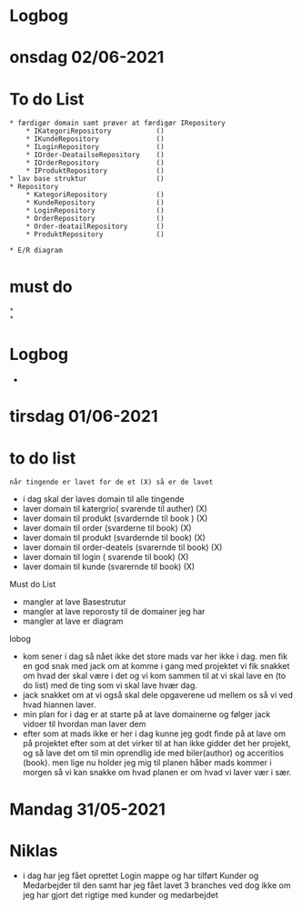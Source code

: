﻿# Logbog 

# onsdag 02/06-2021
# To do List
	* færdigør domain samt prøver at færdigør IRepository
		* IKategoriRepository			()
		* IKundeRepository				()
		* ILoginRepository				()
		* IOrder-DeatailseRepository	()
		* IOrderRepository				()
		* IProduktRepository			()
	* lav base struktur					()
	* Repository
		* KategoriRepository			()
		* KundeRepository				()
		* LoginRepository				()
		* OrderRepository				()
		* Order-deatailRepository		()
		* ProduktRepository				()

	* E/R diagram

# must do
	*
	*

# Logbog 
* 

# tirsdag 01/06-2021
 # to do list 
	når tingende er lavet for de et (X) så er de lavet 
*	i dag skal der laves domain til alle tingende
* laver domain til katergrio( svarende til auther)		(X)
* laver domain til produkt (svardernde til book )		(X)
* laver domain til order (svarderne til book)			(X)
* laver domain til produkt (svardernde til book)		(X)
* laver domain til order-deatels (svarernde til book)	(X)
* laver domain til login ( svarende til book)			(X)
* laver domain til kunde (svarernde til book)			(X)

Must do List 
* mangler at lave Basestrutur
* mangler at lave reporosty til de domainer jeg har 
* mangler at lave er diagram 

lobog 
* kom sener i dag så nået ikke det store mads var her ikke i dag. men fik en god snak med jack om at komme i gang med projektet 
	vi fik snakket om hvad der skal være i det og vi kom sammen til at vi skal lave en (to do list) med de ting som vi skal lave
	hvær dag. 
* jack snakket om at vi også skal dele opgaverene ud mellem os så vi ved hvad hiannen laver. 
* min plan for i dag er at starte på at lave domainerne og følger jack vidoer til hvordan man laver dem 
* efter som at mads ikke er her i dag kunne jeg godt finde på at lave om på projektet efter som at det virker til at han ikke 
	gidder det her projekt, og så lave det om til min oprendlig ide med biler(author) og acceritios (book). men lige nu holder
	jeg mig til planen håber mads kommer i morgen så vi kan snakke om hvad planen er om hvad vi laver vær i sær. 

# Mandag 31/05-2021
# Niklas
* i dag har jeg fået oprettet Login mappe og har tilført Kunder og Medarbejder til den samt har jeg fået lavet 3 branches
ved dog ikke om jeg har gjort det rigtige med kunder og medarbejdet 
